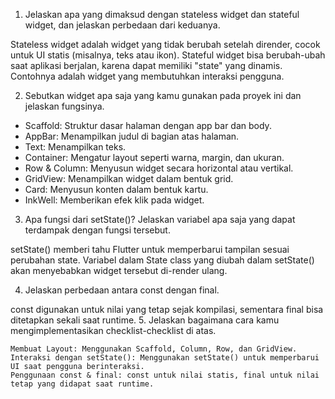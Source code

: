 1. Jelaskan apa yang dimaksud dengan stateless widget dan stateful widget, dan jelaskan perbedaan dari keduanya.

Stateless widget adalah widget yang tidak berubah setelah dirender, cocok untuk UI statis (misalnya, teks atau ikon). Stateful widget bisa berubah-ubah saat aplikasi berjalan, karena dapat memiliki "state" yang dinamis. Contohnya adalah widget yang membutuhkan interaksi pengguna.

2. Sebutkan widget apa saja yang kamu gunakan pada proyek ini dan jelaskan fungsinya.

-  Scaffold: Struktur dasar halaman dengan app bar dan body.
- AppBar: Menampilkan judul di bagian atas halaman.
- Text: Menampilkan teks.
- Container: Mengatur layout seperti warna, margin, dan ukuran.
- Row & Column: Menyusun widget secara horizontal atau vertikal.
- GridView: Menampilkan widget dalam bentuk grid.
- Card: Menyusun konten dalam bentuk kartu.
- InkWell: Memberikan efek klik pada widget.

3. Apa fungsi dari setState()? Jelaskan variabel apa saja yang dapat terdampak dengan fungsi tersebut.

setState() memberi tahu Flutter untuk memperbarui tampilan sesuai perubahan state. Variabel dalam State class yang diubah dalam setState() akan menyebabkan widget tersebut di-render ulang.

4. Jelaskan perbedaan antara const dengan final.

const digunakan untuk nilai yang tetap sejak kompilasi, sementara final bisa ditetapkan sekali saat runtime.
5. Jelaskan bagaimana cara kamu mengimplementasikan checklist-checklist di atas.

    Membuat Layout: Menggunakan Scaffold, Column, Row, dan GridView.
    Interaksi dengan setState(): Menggunakan setState() untuk memperbarui UI saat pengguna berinteraksi.
    Penggunaan const & final: const untuk nilai statis, final untuk nilai tetap yang didapat saat runtime.